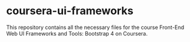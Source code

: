 # coursera-ui-frameworks
This repository contains all the necessary files for the course Front-End Web UI Frameworks and Tools: Bootstrap 4 on Coursera.
